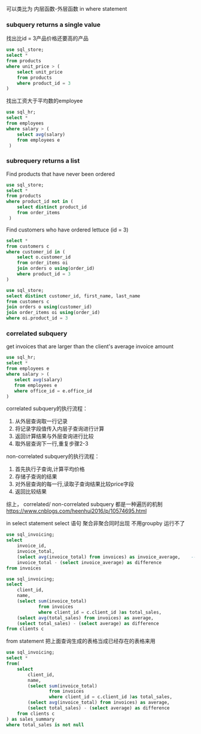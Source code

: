 可以类比为 内层函数-外层函数
in where statement
### subquery returns a single value
找出比id = 3产品价格还要高的产品
```sql
use sql_store;
select *
from products
where unit_price > (
    select unit_price
    from products
    where product_id = 3
)
```
找出工资大于平均数的employee
```sql
use sql_hr;
select *
from employees 
where salary > (
    select avg(salary)
    from employees e
 )
```
### subrequery returns a list
Find products that have never been ordered
```sql
use sql_store;
select *
from products
where product_id not in (
    select distinct product_id
    from order_items
 )
```
Find customers who have ordered lettuce (id = 3)
```sql
select *
from customers c
where customer_id in (
    select o.customer_id
    from order_items oi
    join orders o using(order_id)
    where product_id = 3
)
```
```sql
use sql_store;
select distinct customer_id, first_name, last_name
from customers c
join orders o using(customer_id)
join order_items oi using(order_id)
where oi.product_id = 3
```
### correlated subquery
get invoices that are larger than the client's average invoice amount
```sql
use sql_hr;
select *
from employees e
where salary > (
   select avg(salary)
   from employees e
   where office_id = e.office_id
)
```
correlated subquery的执行流程：
1. 从外层查询取一行记录 
2. 将记录字段值传入内层子查询进行计算 
3. 返回计算结果与外层查询进行比较 
4. 取外层查询下一行,重复步骤2-3 
    
non-correlated subquery的执行流程：
1. 首先执行子查询,计算平均价格 
2. 存储子查询的结果 
3. 对外层查询的每一行,读取子查询结果比较price字段 
4. 返回比较结果
   
综上， correlated/ non-correlated subquery 都是一种遍历的机制
https://www.cnblogs.com/heenhui2016/p/10574695.html

in select statement
select 语句 聚合非聚合同时出现 不用groupby 运行不了
```sql
use sql_invoicing;
select 
	invoice_id,
	invoice_total,
	(select avg(invoice_total) from invoices) as invoice_average,    --- 在invoice_average这一列每一行的值都返回avg的值
	invoice_total - (select invoice_average) as difference
from invoices
```
```sql
use sql_invoicing;
select 
    client_id,
    name,
    (select sum(invoice_total) 
			from invoices
            where client_id = c.client_id )as total_sales,
	(select avg(total_sales) from invoices) as average,
	(select total_sales) - (select average) as difference
from clients c
```
from statement 把上面查询生成的表格当成已经存在的表格来用
```sql
use sql_invoicing;
select *
from(
	select 
		client_id,
		name,
		(select sum(invoice_total) 
				from invoices
				where client_id = c.client_id )as total_sales,
		(select avg(invoice_total) from invoices) as average,
		(select total_sales) - (select average) as difference
	from clients c
) as sales_summary
where total_sales is not null 
```
